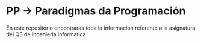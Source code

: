 # PP -> Paradigmas da Programación

En este repositorio encontraras toda la informacion referente a la asignatura del Q3 de ingenieria informatica
